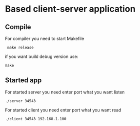 <h1>Based client-server application</h1>

<h2>Compile</h2>
<p>For compiler you need to start Makefile</p>

```
 make release
```
<p>if you want build debug version use: </p>

```
make
```
<h2>Started app</h2>
<p>For started server you need enter port what you want listen</p>

```
./server 34543
```
<p>For started client you need enter port what you want read</p> 

```
./client 34543 192.168.1.100
```